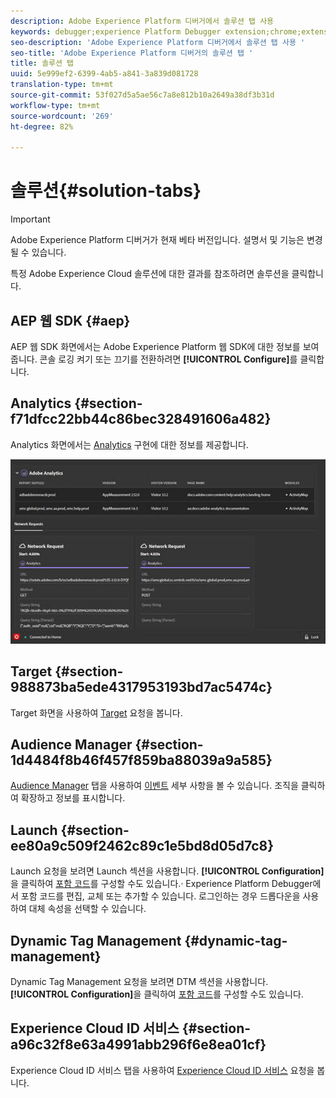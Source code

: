 ```yaml
---
description: Adobe Experience Platform 디버거에서 솔루션 탭 사용
keywords: debugger;experience Platform Debugger extension;chrome;extension;summary;clear;requests;solutions;solution;information;analytics;target;audience manager;media optimizer;amo;id service
seo-description: 'Adobe Experience Platform 디버거에서 솔루션 탭 사용 '
seo-title: 'Adobe Experience Platform 디버거의 솔루션 탭 '
title: 솔루션 탭
uuid: 5e999ef2-6399-4ab5-a841-3a839d081728
translation-type: tm+mt
source-git-commit: 53f027d5a5ae56c7a8e812b10a2649a38df3b31d
workflow-type: tm+mt
source-wordcount: '269'
ht-degree: 82%

---
```



# 솔루션{#solution-tabs}

>[!IMPORTANT]
>
>Adobe Experience Platform 디버거가 현재 베타 버전입니다. 설명서 및 기능은 변경될 수 있습니다.

특정 Adobe Experience Cloud 솔루션에 대한 결과를 참조하려면 솔루션을 클릭합니다.

## AEP 웹 SDK {#aep}

AEP 웹 SDK 화면에서는 Adobe Experience Platform 웹 SDK에 대한 정보를 보여줍니다. 콘솔 로깅 켜기 또는 끄기를 전환하려면 **[!UICONTROL Configure]**&#x200B;를 클릭합니다.

## Analytics {#section-f71dfcc22bb44c86bec328491606a482}

Analytics 화면에서는 [Analytics](https://docs.adobe.com/content/help/ko-KR/analytics/landing/home.html) 구현에 대한 정보를 제공합니다.

![](assets/analytics.jpg)

## Target {#section-988873ba5ede4317953193bd7ac5474c}

Target 화면을 사용하여 [Target](https://docs.adobe.com/content/help/ko-KR/target/using/target-home.html) 요청을 봅니다<!-- or [Mbox Trace](https://docs.adobe.com/content/help/en/target/using/activities/troubleshoot-activities/content-trouble.html) response details-->.

## Audience Manager {#section-1d4484f8b46f457f859ba88039a9a585}

[Audience Manager](https://docs.adobe.com/content/help/ko-KR/audience-manager/user-guide/aam-home.html) 탭을 사용하여 [이벤트](https://docs.adobe.com/content/help/ko-KR/audience-manager/user-guide/api-and-sdk-code/dcs/dcs-event-calls/dcs-event-calls.html) 세부 사항을 볼 수 있습니다. 조직을 클릭하여 확장하고 정보를 표시합니다.

## Launch {#section-ee80a9c509f2462c89c1e5bd8d05d7c8}

Launch 요청을 보려면 Launch 섹션을 사용합니다. **[!UICONTROL Configuration]**&#x200B;을 클릭하여 [포함 코드](https://docs.adobe.com/content/help/ko-KR/launch/using/reference/upgrade/link-dtm-embed-code.html)를 구성할 수도 있습니다.· Experience Platform Debugger에서 포함 코드를 편집, 교체 또는 추가할 수 있습니다. 로그인하는 경우 드롭다운을 사용하여 대체 속성을 선택할 수 있습니다.

## Dynamic Tag Management {#dynamic-tag-management}

Dynamic Tag Management 요청을 보려면 DTM 섹션을 사용합니다. **[!UICONTROL Configuration]**&#x200B;을 클릭하여 [포함 코드](https://docs.adobe.com/content/help/ko-KR/dtm/using/client-side/code.html)를 구성할 수도 있습니다.

## Experience Cloud ID 서비스 {#section-a96c32f8e63a4991abb296f6e8ea01cf}

Experience Cloud ID 서비스 탭을 사용하여 [Experience Cloud ID 서비스](https://docs.adobe.com/content/help/ko-KR/id-service/using/home.html) 요청을 봅니다.
